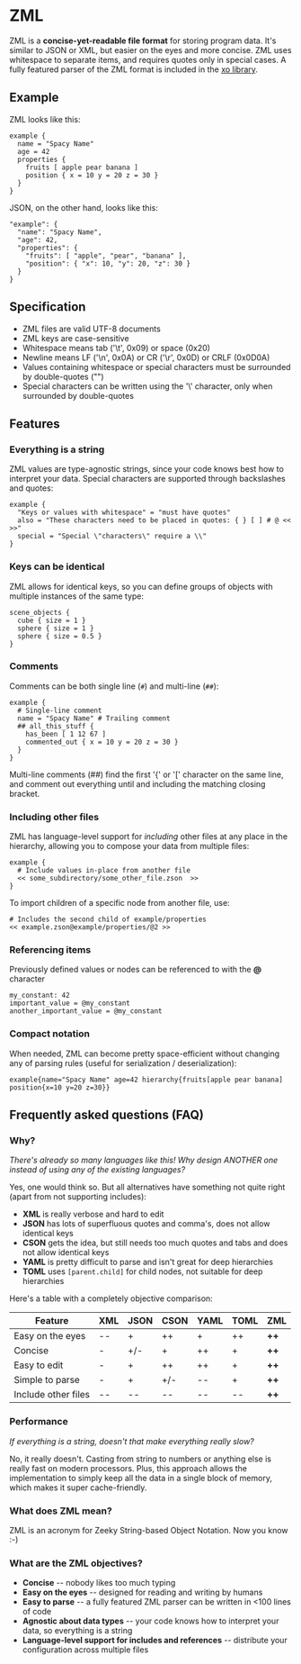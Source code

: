 # ZML
ZML is a **concise-yet-readable file format** for storing program data. It's similar to JSON or XML, but easier on the eyes and more concise. ZML uses whitespace to separate items, and requires quotes only in special cases. A fully featured parser of the ZML format is included in the [xo library](https://github.com/tgeijten/xo).

## Example
ZML looks like this:
```
example {
  name = "Spacy Name"
  age = 42
  properties {
    fruits [ apple pear banana ]
    position { x = 10 y = 20 z = 30 }
  }
}
```

JSON, on the other hand, looks like this:
```
"example": {
  "name": "Spacy Name",
  "age": 42,
  "properties": {
    "fruits": [ "apple", "pear", "banana" ],
    "position": { "x": 10, "y": 20, "z": 30 }
  }
}
```

## Specification
* ZML files are valid UTF-8 documents
* ZML keys are case-sensitive
* Whitespace means tab ('\t', 0x09) or space (0x20)
* Newline means LF ('\n', 0x0A) or CR ('\r', 0x0D) or CRLF (0x0D0A)
* Values containing whitespace or special characters must be surrounded by double-quotes ("")
* Special characters can be written using the '\\' character, only when surrounded by double-quotes

## Features
### Everything is a string
ZML values are type-agnostic strings, since your code knows best how to interpret your data. Special characters are supported through backslashes and quotes:
```
example {
  "Keys or values with whitespace" = "must have quotes"
  also = "These characters need to be placed in quotes: { } [ ] # @ << >>"
  special = "Special \"characters\" require a \\"
}
```

### Keys can be identical
ZML allows for identical keys, so you can define groups of objects with multiple instances of the same type:
```
scene_objects {
  cube { size = 1 }
  sphere { size = 1 }
  sphere { size = 0.5 }
}
```

### Comments
Comments can be both single line (`#`) and multi-line (`##`):
```
example {
  # Single-line comment
  name = "Spacy Name" # Trailing comment
  ## all_this_stuff {
    has_been [ 1 12 67 ]
    commented_out { x = 10 y = 20 z = 30 }
  }
}
```
Multi-line comments (##) find the first '{' or '\[' character on the same line, and comment out everything until and including the matching closing bracket.

### Including other files
ZML has language-level support for *including* other files at any place in the hierarchy, allowing you to compose your data from multiple files:
```
example {
  # Include values in-place from another file
  << some_subdirectory/some_other_file.zson  >>
}
```

To import children of a specific node from another file, use:
```
# Includes the second child of example/properties
<< example.zson@example/properties/@2 >>
```

### Referencing items
Previously defined values or nodes can be referenced to with the **@** character
```
my_constant: 42
important_value = @my_constant
another_important_value = @my_constant
```

### Compact notation
When needed, ZML can become pretty space-efficient without changing any of parsing rules (useful for serialization / deserialization):
```
example{name="Spacy Name" age=42 hierarchy{fruits[apple pear banana] position{x=10 y=20 z=30}}
```

## Frequently asked questions (FAQ)
### Why?
*There's already so many languages like this! Why design ANOTHER one instead of using any of the existing languages?*

Yes, one would think so. But all alternatives have something not quite right (apart from not supporting includes):
* **XML** is really verbose and hard to edit
* **JSON** has lots of superfluous quotes and comma's, does not allow identical keys
* **CSON** gets the idea, but still needs too much quotes and tabs and does not allow identical keys
* **YAML** is pretty difficult to parse and isn't great for deep hierarchies
* **TOML** uses `[parent.child]` for child nodes, not suitable for deep hierarchies

Here's a table with a completely objective comparison:

| Feature             | XML | JSON | CSON | YAML | TOML | **ZML**|
| --------            | --- | ---- | ---- | ---- | ---- | ---- |
| Easy on the eyes    | --  | +    | ++   | +    | ++   | **++** |
| Concise             | -   | +/-  | +    | ++   | +    | **++** |
| Easy to edit        | -   | +    | ++   | ++   | +    | **++** |
| Simple to parse     | -   | +    | +/-  | --   | +    | **++** |
| Include other files | --  | --   | --   | --   | --   | **++** |

### Performance
*If everything is a string, doesn't that make everything really slow?*

No, it really doesn't. Casting from string to numbers or anything else is really fast on modern processors. Plus, this approach allows the implementation to simply keep all the data in a single block of memory, which makes it super cache-friendly.

### What does ZML mean?
ZML is an acronym for Zeeky String-based Object Notation. Now you know :-)

### What are the ZML objectives?
* **Concise** -- nobody likes too much typing
* **Easy on the eyes** -- designed for reading and writing by humans
* **Easy to parse** -- a fully featured ZML parser can be written in <100 lines of code
* **Agnostic about data types** -- your code knows how to interpret your data, so everything is a string
* **Language-level support for includes and references** -- distribute your configuration across multiple files
